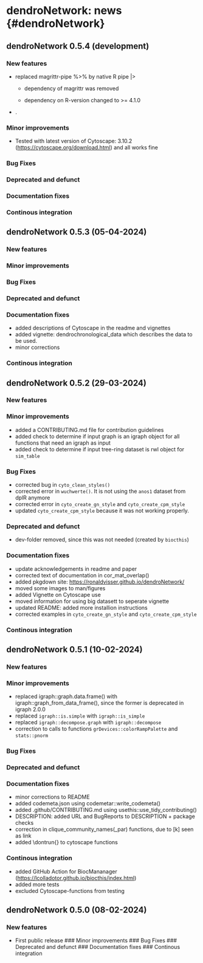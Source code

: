 # dendroNetwork: news {#dendroNetwork}

## dendroNetwork 0.5.4 (development)

### New features

-   replaced magrittr-pipe %\>% by native R pipe \|\>

    -   dependency of magrittr was removed

    -   dependency on R-version changed to \>= 4.1.0

-   .

### Minor improvements

-   Tested with latest version of Cytoscape: 3.10.2 (<https://cytoscape.org/download.html>) and all works fine

### Bug Fixes

### Deprecated and defunct

### Documentation fixes

### Continous integration

## dendroNetwork 0.5.3 (05-04-2024)

### New features

### Minor improvements

### Bug Fixes

### Deprecated and defunct

### Documentation fixes

-   added descriptions of Cytoscape in the readme and vignettes
-   added vignette: dendrochronological_data which describes the data to be used.
-   minor corrections

### Continous integration

## dendroNetwork 0.5.2 (29-03-2024)

### New features

### Minor improvements

-   added a CONTRIBUTING.md file for contribution guidelines
-   added check to determine if input graph is an igraph object for all functions that need an igraph as input
-   added check to determine if input tree-ring dataset is rwl object for `sim_table`

### Bug Fixes

-   corrected bug in `cyto_clean_styles()`
-   corrected error in `wuchwerte()`. It is not using the `anos1` dataset from dplR anymore
-   corrected error in `cyto_create_gn_style` and `cyto_create_cpm_style`
-   updated `cyto_create_cpm_style` because it was not working properly.

### Deprecated and defunct

-   dev-folder removed, since this was not needed (created by `biocthis`)

### Documentation fixes

-   update acknowledgements in readme and paper
-   corrected text of documentation in cor_mat_overlap()
-   added pkgdown site: <https://ronaldvisser.github.io/dendroNetwork/>
-   moved some images to man/figures
-   added Vignette on Cytoscape use
-   moved information for using big datasett to seperate vignette
-   updated README: added more installion instructions
-   corrected examples in `cyto_create_gn_style` and `cyto_create_cpm_style`

### Continous integration

## dendroNetwork 0.5.1 (10-02-2024)

### New features

### Minor improvements

-   replaced igraph::graph.data.frame() with igraph::graph_from_data_frame(), since the former is deprecated in igraph 2.0.0
-   replaced `igraph::is.simple` with `igraph::is_simple`
-   replaced `igraph::decompose.graph` with `igraph::decompose`
-   correction to calls to functions `grDevices::colorRampPalette` and `stats::pnorm`

### Bug Fixes

### Deprecated and defunct

### Documentation fixes

-   minor corrections to README
-   added codemeta.json using codemetar::write_codemeta()
-   added .github/CONTRIBUTING.md using usethis::use_tidy_contributing()
-   DESCRIPTION: added URL and BugReports to DESCRIPTION + package checks
-   correction in clique_community_names(\_par) functions, due to [k] seen as link
-   added \dontrun{} to cytoscape functions

### Continous integration

-   added GitHub Action for BiocMananager (<https://lcolladotor.github.io/biocthis/index.html>)
-   added more tests
-   excluded Cytoscape-functions from testing

## dendroNetwork 0.5.0 (08-02-2024)

### New features

-   First public release \### Minor improvements \### Bug Fixes \### Deprecated and defunct \### Documentation fixes \### Continous integration
